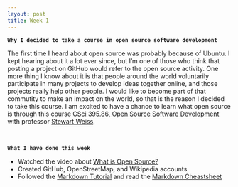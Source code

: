```yaml
---
layout: post
title: Week 1
---
```


**`Why I decided to take a course in open source software development`**

The first time I heard about open source was probably because of Ubuntu. I kept hearing about it a lot ever since, but I’m one of those who think that posting a project on GitHub would refer to the open source activity. One more thing I know about it is that people around the world voluntarily participate in many projects to develop ideas together online, and those projects really help other people. I would like to become part of that commutity to make an impact on the world, so that is the reason I decided to take this course. I am excited to have a chance to learn what open source is through this course [CSci 395.86, Open Source Software Development](http://www.compsci.hunter.cuny.edu/~sweiss/course_materials/csci395.86/cs395.86_f19.php) with professor [Stewart Weiss](http://www.compsci.hunter.cuny.edu/~sweiss/personal.php).

&nbsp;
&nbsp;
&nbsp;

**`What I have done this week`**
  - Watched the video about [What is Open Source?](https://youtu.be/7c0IrsDsNaw)  
  - Created GitHub, OpenStreetMap, and Wikipedia accounts
  - Followed the [Markdown Tutorial](https://www.markdowntutorial.com/) and read the [Markdown Cheastsheet](https://github.com/adam-p/markdown-here/wiki/Markdown-Cheatsheet)  
